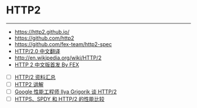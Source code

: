 
# HTTP2

----

* https://http2.github.io/
* https://github.com/http2
* https://github.com/fex-team/http2-spec
* [HTTP/2.0 中文翻译](http://yuedu.baidu.com/ebook/478d1a62376baf1ffc4fad99)
* http://en.wikipedia.org/wiki/HTTP/2
* [HTTP 2 中文版首发 By FEX](http://fex.baidu.com/blog/2014/09/http-2.0/)
* [ ] [HTTP/2 资料汇总](https://imququ.com/post/http2-resource.html)
* [ ] [HTTP2 讲解](https://ye11ow.gitbooks.io/http2-explained/content/index.html)
* [ ] [Google 性能工程师 Ilya Grigorik 谈 HTTP/2](http://www.infoq.com/cn/news/2014/11/http2-develop)
* [ ] [HTTPS、SPDY 和 HTTP/2 的性能比较](http://www.infoq.com/cn/news/2015/02/https-spdy-http2-comparison)
